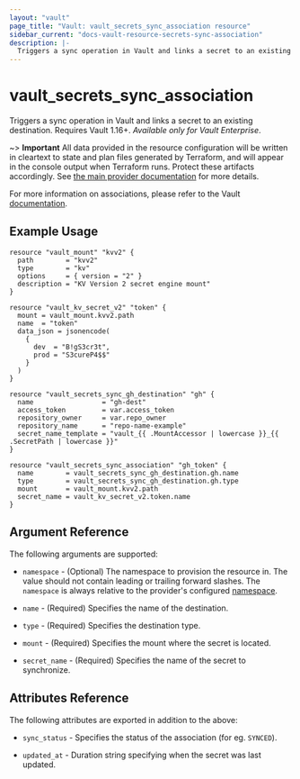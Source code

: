 ```yaml
---
layout: "vault"
page_title: "Vault: vault_secrets_sync_association resource"
sidebar_current: "docs-vault-resource-secrets-sync-association"
description: |-
  Triggers a sync operation in Vault and links a secret to an existing destination
---
```


# vault\_secrets\_sync\_association

Triggers a sync operation in Vault and links a secret to an existing destination.
Requires Vault 1.16+. *Available only for Vault Enterprise*.

~> **Important** All data provided in the resource configuration will be
written in cleartext to state and plan files generated by Terraform, and
will appear in the console output when Terraform runs. Protect these
artifacts accordingly. See
[the main provider documentation](../index.html)
for more details.

For more information on associations, please refer to the Vault
[documentation](https://developer.hashicorp.com/vault/docs/sync#associations).

## Example Usage

```hcl
resource "vault_mount" "kvv2" {
  path        = "kvv2"
  type        = "kv"
  options     = { version = "2" }
  description = "KV Version 2 secret engine mount"
}

resource "vault_kv_secret_v2" "token" {
  mount = vault_mount.kvv2.path
  name  = "token"
  data_json = jsonencode(
    {
      dev  = "B!gS3cr3t",
      prod = "S3cureP4$$"
    }
  )
}

resource "vault_secrets_sync_gh_destination" "gh" {
  name                 = "gh-dest"
  access_token         = var.access_token
  repository_owner     = var.repo_owner
  repository_name      = "repo-name-example"
  secret_name_template = "vault_{{ .MountAccessor | lowercase }}_{{ .SecretPath | lowercase }}"
}

resource "vault_secrets_sync_association" "gh_token" {
  name        = vault_secrets_sync_gh_destination.gh.name
  type        = vault_secrets_sync_gh_destination.gh.type
  mount       = vault_mount.kvv2.path
  secret_name = vault_kv_secret_v2.token.name
}
```

## Argument Reference

The following arguments are supported:

* `namespace` - (Optional) The namespace to provision the resource in.
  The value should not contain leading or trailing forward slashes.
  The `namespace` is always relative to the provider's configured [namespace](/docs/providers/vault#namespace).

* `name` - (Required) Specifies the name of the destination.

* `type` - (Required) Specifies the destination type.

* `mount` - (Required) Specifies the mount where the secret is located.

* `secret_name` - (Required) Specifies the name of the secret to synchronize.

## Attributes Reference

The following attributes are exported in addition to the above:

* `sync_status` - Specifies the status of the association (for eg. `SYNCED`).

* `updated_at` - Duration string specifying when the secret was last updated.
